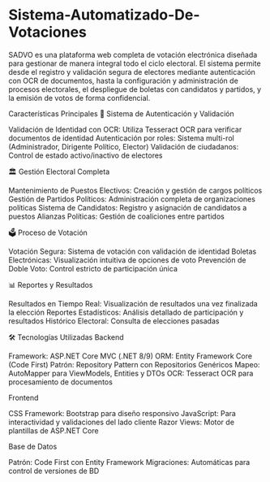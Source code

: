 # Sistema-Automatizado-De-Votaciones

SADVO es una plataforma web completa de votación electrónica diseñada para gestionar de manera integral todo el ciclo electoral. El sistema permite desde el registro y validación segura de electores mediante autenticación con OCR de documentos, hasta la configuración y administración de procesos electorales, el despliegue de boletas con candidatos y partidos, y la emisión de votos de forma confidencial.

Características Principales
🔐 Sistema de Autenticación y Validación

Validación de Identidad con OCR: Utiliza Tesseract OCR para verificar documentos de identidad
Autenticación por roles: Sistema multi-rol (Administrador, Dirigente Político, Elector)
Validación de ciudadanos: Control de estado activo/inactivo de electores

🏛️ Gestión Electoral Completa

Mantenimiento de Puestos Electivos: Creación y gestión de cargos políticos
Gestión de Partidos Políticos: Administración completa de organizaciones políticas
Sistema de Candidatos: Registro y asignación de candidatos a puestos
Alianzas Políticas: Gestión de coaliciones entre partidos

🗳️ Proceso de Votación

Votación Segura: Sistema de votación con validación de identidad
Boletas Electrónicas: Visualización intuitiva de opciones de voto
Prevención de Doble Voto: Control estricto de participación única

📊 Reportes y Resultados

Resultados en Tiempo Real: Visualización de resultados una vez finalizada la elección
Reportes Estadísticos: Análisis detallado de participación y resultados
Histórico Electoral: Consulta de elecciones pasadas

🛠️ Tecnologías Utilizadas
Backend

Framework: ASP.NET Core MVC (.NET 8/9)
ORM: Entity Framework Core (Code First)
Patrón: Repository Pattern con Repositorios Genéricos
Mapeo: AutoMapper para ViewModels, Entities y DTOs
OCR: Tesseract OCR para procesamiento de documentos

Frontend

CSS Framework: Bootstrap para diseño responsivo
JavaScript: Para interactividad y validaciones del lado cliente
Razor Views: Motor de plantillas de ASP.NET Core

Base de Datos

Patrón: Code First con Entity Framework
Migraciones: Automáticas para control de versiones de BD
